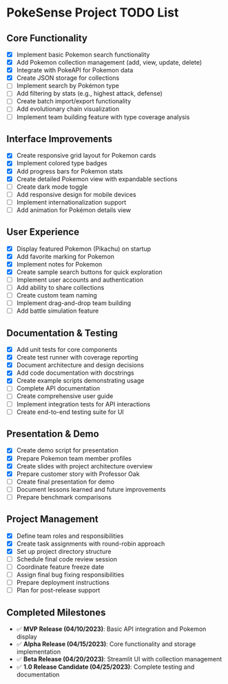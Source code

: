 # PokeSense Project TODO List

## Core Functionality
- [x] Implement basic Pokemon search functionality
- [x] Add Pokemon collection management (add, view, update, delete)
- [x] Integrate with PokeAPI for Pokemon data
- [x] Create JSON storage for collections
- [ ] Implement search by Pokémon type
- [ ] Add filtering by stats (e.g., highest attack, defense)
- [ ] Create batch import/export functionality
- [ ] Add evolutionary chain visualization
- [ ] Implement team building feature with type coverage analysis

## Interface Improvements
- [x] Create responsive grid layout for Pokemon cards
- [x] Implement colored type badges
- [x] Add progress bars for Pokemon stats
- [x] Create detailed Pokemon view with expandable sections
- [ ] Create dark mode toggle
- [ ] Add responsive design for mobile devices
- [ ] Implement internationalization support
- [ ] Add animation for Pokémon details view

## User Experience
- [x] Display featured Pokemon (Pikachu) on startup
- [x] Add favorite marking for Pokemon
- [x] Implement notes for Pokemon
- [x] Create sample search buttons for quick exploration
- [ ] Implement user accounts and authentication
- [ ] Add ability to share collections
- [ ] Create custom team naming
- [ ] Implement drag-and-drop team building
- [ ] Add battle simulation feature

## Documentation & Testing
- [x] Add unit tests for core components
- [x] Create test runner with coverage reporting
- [x] Document architecture and design decisions
- [x] Add code documentation with docstrings
- [x] Create example scripts demonstrating usage
- [ ] Complete API documentation
- [ ] Create comprehensive user guide
- [ ] Implement integration tests for API interactions
- [ ] Create end-to-end testing suite for UI

## Presentation & Demo
- [x] Create demo script for presentation
- [x] Prepare Pokemon team member profiles
- [x] Create slides with project architecture overview
- [x] Prepare customer story with Professor Oak
- [ ] Create final presentation for demo
- [ ] Document lessons learned and future improvements
- [ ] Prepare benchmark comparisons

## Project Management
- [x] Define team roles and responsibilities
- [x] Create task assignments with round-robin approach
- [x] Set up project directory structure
- [ ] Schedule final code review session
- [ ] Coordinate feature freeze date
- [ ] Assign final bug fixing responsibilities
- [ ] Prepare deployment instructions
- [ ] Plan for post-release support

## Completed Milestones
- ✅ **MVP Release (04/10/2023)**: Basic API integration and Pokemon display
- ✅ **Alpha Release (04/15/2023)**: Core functionality and storage implementation
- ✅ **Beta Release (04/20/2023)**: Streamlit UI with collection management
- ✅ **1.0 Release Candidate (04/25/2023)**: Complete testing and documentation
